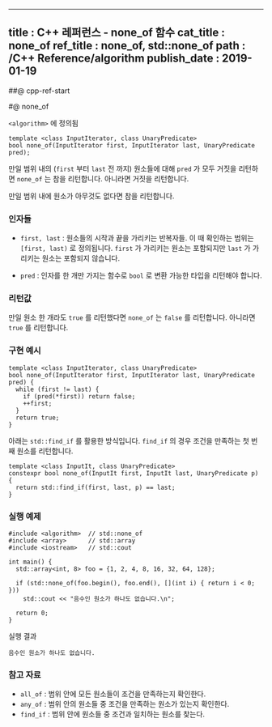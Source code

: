 ----------------
title : C++ 레퍼런스 - none_of 함수
cat_title : none_of
ref_title : none_of, std::none_of
path : /C++ Reference/algorithm
publish_date : 2019-01-19
----------------

##@ cpp-ref-start

#@ none_of

`<algorithm>` 에 정의됨

```cpp-formatted
template <class InputIterator, class UnaryPredicate>
bool none_of(InputIterator first, InputIterator last, UnaryPredicate pred);
```

만일 범위 내의 (`first` 부터 `last` 전 까지) 원소들에 대해 `pred` 가 모두 거짓을 리턴하면 `none_of` 는 참을 리턴합니다. 아니라면 거짓을 리턴합니다.

만일 범위 내에 원소가 아무것도 없다면 참을 리턴합니다.

### 인자들

* `first, last` : 원소들의 시작과 끝을 가리키는 반복자들. 이 때 확인하는 범위는 `[first, last)` 로 정의됩니다. `first` 가 가리키는 원소는 포함되지만 `last` 가 가리키는 원소는 포함되지 않습니다.

* `pred` : 인자를 한 개만 가지는 함수로 `bool` 로 변환 가능한 타입을 리턴해야 합니다.

### 리턴값

만일 원소 한 개라도 `true` 를 리턴했다면 `none_of` 는 `false` 를 리턴합니다. 아니라면 `true` 를 리턴합니다.

### 구현 예시

```cpp-formatted
template <class InputIterator, class UnaryPredicate>
bool none_of(InputIterator first, InputIterator last, UnaryPredicate pred) {
  while (first != last) {
    if (pred(*first)) return false;
    ++first;
  }
  return true;
}
```

아래는 `std::find_if` 를 활용한 방식입니다. `find_if` 의 경우 조건을 만족하는 첫 번째 원소를 리턴합니다.

```cpp-formatted
template <class InputIt, class UnaryPredicate>
constexpr bool none_of(InputIt first, InputIt last, UnaryPredicate p) {
  return std::find_if(first, last, p) == last;
}
```

### 실행 예제

```cpp-formatted
#include <algorithm>  // std::none_of
#include <array>      // std::array
#include <iostream>   // std::cout

int main() {
  std::array<int, 8> foo = {1, 2, 4, 8, 16, 32, 64, 128};

  if (std::none_of(foo.begin(), foo.end(), [](int i) { return i < 0; }))
    std::cout << "음수인 원소가 하나도 없습니다.\n";

  return 0;
}
```

실행 결과

```exec
음수인 원소가 하나도 없습니다.
```

### 참고 자료


* `all_of` : 범위 안에 모든 원소들이 조건을 만족하는지 확인한다.
* `any_of` : 범위 안의 원소들 중 조건을 만족하는 원소가 있는지 확인한다.
* `find_if` : 범위 안에 원소들 중 조건과 일치하는 원소를 찾는다.